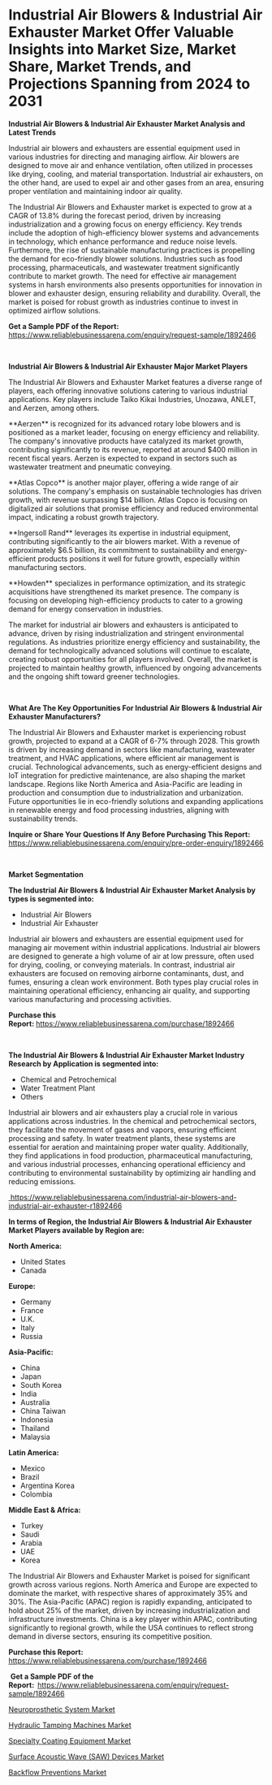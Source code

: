 <p><h1>Industrial Air Blowers & Industrial Air Exhauster Market Offer Valuable Insights into Market Size, Market Share, Market Trends, and Projections Spanning from 2024 to 2031</h1></p><p><strong>Industrial Air Blowers & Industrial Air Exhauster Market Analysis and Latest Trends</strong></p>
<p><p>Industrial air blowers and exhausters are essential equipment used in various industries for directing and managing airflow. Air blowers are designed to move air and enhance ventilation, often utilized in processes like drying, cooling, and material transportation. Industrial air exhausters, on the other hand, are used to expel air and other gases from an area, ensuring proper ventilation and maintaining indoor air quality.</p><p>The Industrial Air Blowers and Exhauster market is expected to grow at a CAGR of 13.8% during the forecast period, driven by increasing industrialization and a growing focus on energy efficiency. Key trends include the adoption of high-efficiency blower systems and advancements in technology, which enhance performance and reduce noise levels. Furthermore, the rise of sustainable manufacturing practices is propelling the demand for eco-friendly blower solutions. Industries such as food processing, pharmaceuticals, and wastewater treatment significantly contribute to market growth. The need for effective air management systems in harsh environments also presents opportunities for innovation in blower and exhauster design, ensuring reliability and durability. Overall, the market is poised for robust growth as industries continue to invest in optimized airflow solutions.</p></p>
<p><strong>Get a Sample PDF of the Report:&nbsp;</strong> <a href="https://www.reliablebusinessarena.com/enquiry/request-sample/1892466?utm_campaign=1685&utm_medium=2&utm_source=Github&utm_content=ia&utm_term=24102024&utm_id=industrial-air-blowers-industrial-air-exhauster">https://www.reliablebusinessarena.com/enquiry/request-sample/1892466</a></p>
<p>&nbsp;</p>
<p><strong>Industrial Air Blowers & Industrial Air Exhauster Major Market Players</strong></p>
<p><p>The Industrial Air Blowers and Exhauster Market features a diverse range of players, each offering innovative solutions catering to various industrial applications. Key players include Taiko Kikai Industries, Unozawa, ANLET, and Aerzen, among others. </p><p>**Aerzen** is recognized for its advanced rotary lobe blowers and is positioned as a market leader, focusing on energy efficiency and reliability. The company's innovative products have catalyzed its market growth, contributing significantly to its revenue, reported at around $400 million in recent fiscal years. Aerzen is expected to expand in sectors such as wastewater treatment and pneumatic conveying.</p><p>**Atlas Copco** is another major player, offering a wide range of air solutions. The company's emphasis on sustainable technologies has driven growth, with revenue surpassing $14 billion. Atlas Copco is focusing on digitalized air solutions that promise efficiency and reduced environmental impact, indicating a robust growth trajectory.</p><p>**Ingersoll Rand** leverages its expertise in industrial equipment, contributing significantly to the air blowers market. With a revenue of approximately $6.5 billion, its commitment to sustainability and energy-efficient products positions it well for future growth, especially within manufacturing sectors.</p><p>**Howden** specializes in performance optimization, and its strategic acquisitions have strengthened its market presence. The company is focusing on developing high-efficiency products to cater to a growing demand for energy conservation in industries.</p><p>The market for industrial air blowers and exhausters is anticipated to advance, driven by rising industrialization and stringent environmental regulations. As industries prioritize energy efficiency and sustainability, the demand for technologically advanced solutions will continue to escalate, creating robust opportunities for all players involved. Overall, the market is projected to maintain healthy growth, influenced by ongoing advancements and the ongoing shift toward greener technologies.</p></p>
<p>&nbsp;</p>
<p><strong>What Are The Key Opportunities For Industrial Air Blowers & Industrial Air Exhauster Manufacturers?</strong></p>
<p><p>The Industrial Air Blowers and Exhauster market is experiencing robust growth, projected to expand at a CAGR of 6-7% through 2028. This growth is driven by increasing demand in sectors like manufacturing, wastewater treatment, and HVAC applications, where efficient air management is crucial. Technological advancements, such as energy-efficient designs and IoT integration for predictive maintenance, are also shaping the market landscape. Regions like North America and Asia-Pacific are leading in production and consumption due to industrialization and urbanization. Future opportunities lie in eco-friendly solutions and expanding applications in renewable energy and food processing industries, aligning with sustainability trends.</p></p>
<p><strong>Inquire or Share Your Questions If Any Before Purchasing This Report:</strong> <a href="https://www.reliablebusinessarena.com/enquiry/pre-order-enquiry/1892466?utm_campaign=1685&utm_medium=2&utm_source=Github&utm_content=ia&utm_term=24102024&utm_id=industrial-air-blowers-industrial-air-exhauster">https://www.reliablebusinessarena.com/enquiry/pre-order-enquiry/1892466</a></p>
<p>&nbsp;</p>
<p><strong>Market Segmentation</strong></p>
<p><strong>The Industrial Air Blowers & Industrial Air Exhauster Market Analysis by types is segmented into:</strong></p>
<p><ul><li>Industrial Air Blowers</li><li>Industrial Air Exhauster</li></ul></p>
<p><p>Industrial air blowers and exhausters are essential equipment used for managing air movement within industrial applications. Industrial air blowers are designed to generate a high volume of air at low pressure, often used for drying, cooling, or conveying materials. In contrast, industrial air exhausters are focused on removing airborne contaminants, dust, and fumes, ensuring a clean work environment. Both types play crucial roles in maintaining operational efficiency, enhancing air quality, and supporting various manufacturing and processing activities.</p></p>
<p><strong>Purchase this Report:&nbsp;</strong><a href="https://www.reliablebusinessarena.com/purchase/1892466?utm_campaign=1685&utm_medium=2&utm_source=Github&utm_content=ia&utm_term=24102024&utm_id=industrial-air-blowers-industrial-air-exhauster">https://www.reliablebusinessarena.com/purchase/1892466</a></p>
<p>&nbsp;</p>
<p><strong>The Industrial Air Blowers & Industrial Air Exhauster Market Industry Research by Application is segmented into:</strong></p>
<p><ul><li>Chemical and Petrochemical</li><li>Water Treatment Plant</li><li>Others</li></ul></p>
<p><p>Industrial air blowers and air exhausters play a crucial role in various applications across industries. In the chemical and petrochemical sectors, they facilitate the movement of gases and vapors, ensuring efficient processing and safety. In water treatment plants, these systems are essential for aeration and maintaining proper water quality. Additionally, they find applications in food production, pharmaceutical manufacturing, and various industrial processes, enhancing operational efficiency and contributing to environmental sustainability by optimizing air handling and reducing emissions.</p></p>
<p><a href="https://www.reliablebusinessarena.com/industrial-air-blowers-and-industrial-air-exhauster-r1892466?utm_campaign=1685&utm_medium=2&utm_source=Github&utm_content=ia&utm_term=24102024&utm_id=industrial-air-blowers-industrial-air-exhauster">&nbsp;https://www.reliablebusinessarena.com/industrial-air-blowers-and-industrial-air-exhauster-r1892466</a></p>
<p><strong>In terms of Region, the Industrial Air Blowers & Industrial Air Exhauster Market Players available by Region are:</strong></p>
<p>
    <p> <strong> North America: </strong>
        <ul>
            <li>United States</li>
            <li>Canada</li>
        </ul>
        </p> 
    <p> <strong> Europe: </strong>
        <ul>
            <li>Germany</li>
            <li>France</li>
            <li>U.K.</li>
            <li>Italy</li>
            <li>Russia</li>
        </ul>
        </p> 
    <p> <strong> Asia-Pacific: </strong>
        <ul>
            <li>China</li>
            <li>Japan</li>
            <li>South Korea</li>
            <li>India</li>
            <li>Australia</li>
            <li>China Taiwan</li>
            <li>Indonesia</li>
            <li>Thailand</li>
            <li>Malaysia</li>
        </ul>
        </p> 
    <p> <strong> Latin America: </strong>
        <ul>
            <li>Mexico</li>
            <li>Brazil</li>
            <li>Argentina Korea</li>
            <li>Colombia</li>
        </ul>
        </p> 
    <p> <strong> Middle East & Africa: </strong>
        <ul>
            <li>Turkey</li>
            <li>Saudi</li>
            <li>Arabia</li>
            <li>UAE</li>
            <li>Korea</li>
        </ul>
    </p>
    </p>
<p><p>The Industrial Air Blowers and Exhauster Market is poised for significant growth across various regions. North America and Europe are expected to dominate the market, with respective shares of approximately 35% and 30%. The Asia-Pacific (APAC) region is rapidly expanding, anticipated to hold about 25% of the market, driven by increasing industrialization and infrastructure investments. China is a key player within APAC, contributing significantly to regional growth, while the USA continues to reflect strong demand in diverse sectors, ensuring its competitive position.</p></p>
<p><strong>Purchase this Report: </strong><a href="https://www.reliablebusinessarena.com/purchase/1892466?utm_campaign=1685&utm_medium=2&utm_source=Github&utm_content=ia&utm_term=24102024&utm_id=industrial-air-blowers-industrial-air-exhauster">https://www.reliablebusinessarena.com/purchase/1892466</a></p>
<p>&nbsp;<strong>Get a Sample PDF of the Report:&nbsp;&nbsp;</strong><a href="https://www.reliablebusinessarena.com/enquiry/request-sample/1892466?utm_campaign=1685&utm_medium=2&utm_source=Github&utm_content=ia&utm_term=24102024&utm_id=industrial-air-blowers-industrial-air-exhauster">https://www.reliablebusinessarena.com/enquiry/request-sample/1892466</a></p>
<p><strong></strong></p>
<p><p><a href="https://www.linkedin.com/pulse/future-neuroprosthetic-system-market-global-forecast-trends-1nccf?utm_campaign=1685&utm_medium=2&utm_source=Github&utm_content=ia&utm_term=24102024&utm_id=industrial-air-blowers-industrial-air-exhauster">Neuroprosthetic System Market</a></p><p><a href="https://www.linkedin.com/pulse/global-hydraulic-tamping-machines-market-analysis-trends-forecasts-f1xif?utm_campaign=1685&utm_medium=2&utm_source=Github&utm_content=ia&utm_term=24102024&utm_id=industrial-air-blowers-industrial-air-exhauster">Hydraulic Tamping Machines Market</a></p><p><a href="https://www.linkedin.com/pulse/specialty-coating-equipment-market-revolution-size-share-emerging-xvdbe?utm_campaign=1685&utm_medium=2&utm_source=Github&utm_content=ia&utm_term=24102024&utm_id=industrial-air-blowers-industrial-air-exhauster">Specialty Coating Equipment Market</a></p><p><a href="https://www.linkedin.com/pulse/sustainability-trends-surface-acoustic-wave-saw-devices-industry-yiygc?utm_campaign=1685&utm_medium=2&utm_source=Github&utm_content=ia&utm_term=24102024&utm_id=industrial-air-blowers-industrial-air-exhauster">Surface Acoustic Wave (SAW) Devices Market</a></p><p><a href="https://issuu.com/reportprime-2/docs/backflow-preventions-market-size-20_e86bb02ce8374e?utm_campaign=1685&utm_medium=2&utm_source=Github&utm_content=ia&utm_term=24102024&utm_id=industrial-air-blowers-industrial-air-exhauster">Backflow Preventions Market</a></p></p>